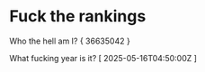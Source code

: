 # Fuck the rankings

Who the hell am I?
{ 36635042 }

What fucking year is it?
[ 2025-05-16T04:50:00Z ]
